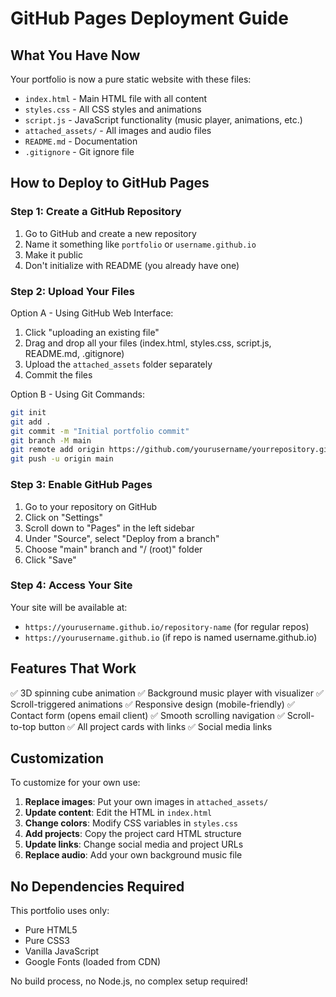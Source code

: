 # GitHub Pages Deployment Guide

## What You Have Now

Your portfolio is now a pure static website with these files:

- `index.html` - Main HTML file with all content
- `styles.css` - All CSS styles and animations
- `script.js` - JavaScript functionality (music player, animations, etc.)
- `attached_assets/` - All images and audio files
- `README.md` - Documentation
- `.gitignore` - Git ignore file

## How to Deploy to GitHub Pages

### Step 1: Create a GitHub Repository
1. Go to GitHub and create a new repository
2. Name it something like `portfolio` or `username.github.io`
3. Make it public
4. Don't initialize with README (you already have one)

### Step 2: Upload Your Files
Option A - Using GitHub Web Interface:
1. Click "uploading an existing file"
2. Drag and drop all your files (index.html, styles.css, script.js, README.md, .gitignore)
3. Upload the `attached_assets` folder separately
4. Commit the files

Option B - Using Git Commands:
```bash
git init
git add .
git commit -m "Initial portfolio commit"
git branch -M main
git remote add origin https://github.com/yourusername/yourrepository.git
git push -u origin main
```

### Step 3: Enable GitHub Pages
1. Go to your repository on GitHub
2. Click on "Settings"
3. Scroll down to "Pages" in the left sidebar
4. Under "Source", select "Deploy from a branch"
5. Choose "main" branch and "/ (root)" folder
6. Click "Save"

### Step 4: Access Your Site
Your site will be available at:
- `https://yourusername.github.io/repository-name` (for regular repos)
- `https://yourusername.github.io` (if repo is named username.github.io)

## Features That Work

✅ 3D spinning cube animation
✅ Background music player with visualizer
✅ Scroll-triggered animations
✅ Responsive design (mobile-friendly)
✅ Contact form (opens email client)
✅ Smooth scrolling navigation
✅ Scroll-to-top button
✅ All project cards with links
✅ Social media links

## Customization

To customize for your own use:

1. **Replace images**: Put your own images in `attached_assets/`
2. **Update content**: Edit the HTML in `index.html`
3. **Change colors**: Modify CSS variables in `styles.css`
4. **Add projects**: Copy the project card HTML structure
5. **Update links**: Change social media and project URLs
6. **Replace audio**: Add your own background music file

## No Dependencies Required

This portfolio uses only:
- Pure HTML5
- Pure CSS3
- Vanilla JavaScript
- Google Fonts (loaded from CDN)

No build process, no Node.js, no complex setup required!